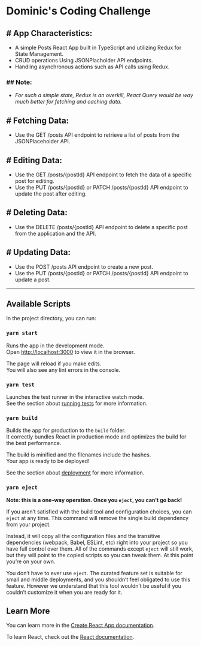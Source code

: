 # Dominic's Coding Challenge

## # App Characteristics:
- A simple Posts React App built in TypeScript and utilizing Redux for State Management.
- CRUD operations Using JSONPlacholder API endpoints.
- Handling asynchronous actions such as API calls using Redux.

### ## Note:
- *For such a simple state, Redux is an overkill,
React Query would be way much better for fetching and caching data.*

## # Fetching Data:
- Use the GET /posts API endpoint to retrieve a list of posts from the JSONPlaceholder API.

## # Editing Data:
- Use the GET /posts/{postId} API endpoint to fetch the data of a specific post for editing.
- Use the PUT /posts/{postId} or PATCH /posts/{postId} API endpoint to update the post after editing.

## # Deleting Data:
- Use the DELETE /posts/{postId} API endpoint to delete a specific post from the application and the API.

## # Updating Data:
- Use the POST /posts API endpoint to create a new post.
- Use the PUT /posts/{postId} or PATCH /posts/{postId} API endpoint to update a post.

---
## Available Scripts

In the project directory, you can run:

### `yarn start`

Runs the app in the development mode.\
Open [http://localhost:3000](http://localhost:3000) to view it in the browser.

The page will reload if you make edits.\
You will also see any lint errors in the console.

### `yarn test`

Launches the test runner in the interactive watch mode.\
See the section about [running tests](https://facebook.github.io/create-react-app/docs/running-tests) for more information.

### `yarn build`

Builds the app for production to the `build` folder.\
It correctly bundles React in production mode and optimizes the build for the best performance.

The build is minified and the filenames include the hashes.\
Your app is ready to be deployed!

See the section about [deployment](https://facebook.github.io/create-react-app/docs/deployment) for more information.

### `yarn eject`

**Note: this is a one-way operation. Once you `eject`, you can’t go back!**

If you aren’t satisfied with the build tool and configuration choices, you can `eject` at any time. This command will remove the single build dependency from your project.

Instead, it will copy all the configuration files and the transitive dependencies (webpack, Babel, ESLint, etc) right into your project so you have full control over them. All of the commands except `eject` will still work, but they will point to the copied scripts so you can tweak them. At this point you’re on your own.

You don’t have to ever use `eject`. The curated feature set is suitable for small and middle deployments, and you shouldn’t feel obligated to use this feature. However we understand that this tool wouldn’t be useful if you couldn’t customize it when you are ready for it.

## Learn More

You can learn more in the [Create React App documentation](https://facebook.github.io/create-react-app/docs/getting-started).

To learn React, check out the [React documentation](https://reactjs.org/).
